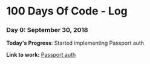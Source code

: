 # 100 Days Of Code - Log

### Day 0: September 30, 2018

**Today's Progress**: Started implementing Passport auth


**Link to work:** [Passport auth](https://github.com/thetinygoat/passport-auth)

